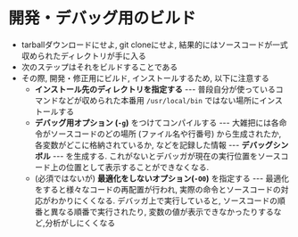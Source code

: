 # 開発・デバッグ用のビルド

* tarballダウンロードにせよ, git cloneにせよ, 結果的にはソースコードが一式収められたディレクトリが手に入る
* 次のステップはそれをビルドすることである
* その際, 開発・修正用にビルド, インストールするため, 以下に注意する
  * **インストール先のディレクトリを指定する** --- 普段自分が使っているコマンドなどが収められた本番用 `/usr/local/bin` ではない場所にインストールする
  * **デバッグ用オプション (`-g`)** をつけてコンパイルする --- 大雑把には各命令がソースコードのどの場所 (ファイル名や行番号) から生成されたか, 各変数がどこに格納されているか, などを記録した情報 --- **デバッグシンボル** --- を生成する. これがないとデバッガが現在の実行位置をソースコード上の位置として表示することができなくなる.
  * (必須ではないが) **最適化をしないオプション(`-O0`)** を指定する --- 最適化をすると様々なコードの再配置が行われ, 実際の命令とソースコードの対応がわかりにくくなる. デバッガ上で実行していると, ソースコードの順番と異なる順番で実行されたり, 変数の値が表示できなかったりするなど,分析がしにくくなる


